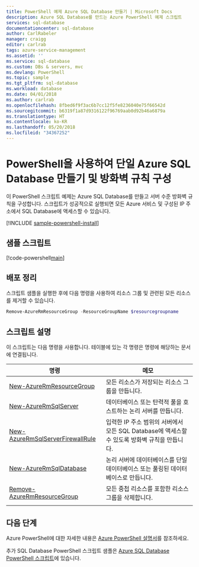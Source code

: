 ```yaml
---
title: PowerShell 예제 Azure SQL Database 만들기 | Microsoft Docs
description: Azure SQL Database를 만드는 Azure PowerShell 예제 스크립트
services: sql-database
documentationcenter: sql-database
author: CarlRabeler
manager: craigg
editor: carlrab
tags: azure-service-management
ms.assetid: ''
ms.service: sql-database
ms.custom: DBs & servers, mvc
ms.devlang: PowerShell
ms.topic: sample
ms.tgt_pltfrm: sql-database
ms.workload: database
ms.date: 04/01/2018
ms.author: carlrab
ms.openlocfilehash: 8fbed6f9f3ac6b7cc12f5fe8236040e75f66542d
ms.sourcegitcommit: b6319f1a87d9316122f96769aab0d92b46a6879a
ms.translationtype: HT
ms.contentlocale: ko-KR
ms.lasthandoff: 05/20/2018
ms.locfileid: "34367252"
---
```

# <a name="use-powershell-to-create-a-single-azure-sql-database-and-configure-a-firewall-rule"></a>PowerShell을 사용하여 단일 Azure SQL Database 만들기 및 방화벽 규칙 구성

이 PowerShell 스크립트 예제는 Azure SQL Database를 만들고 서버 수준 방화벽 규칙을 구성합니다. 스크립트가 성공적으로 실행되면 모든 Azure 서비스 및 구성된 IP 주소에서 SQL Database에 액세스할 수 있습니다. 

[!INCLUDE [sample-powershell-install](../../../includes/sample-powershell-install-no-ssh.md)]

## <a name="sample-script"></a>샘플 스크립트

[!code-powershell[main](../../../powershell_scripts/sql-database/create-and-configure-database/create-and-configure-database.ps1?highlight=13-14 "Create SQL Database")]

## <a name="clean-up-deployment"></a>배포 정리

스크립트 샘플을 실행한 후에 다음 명령을 사용하여 리소스 그룹 및 관련된 모든 리소스를 제거할 수 있습니다.

```powershell
Remove-AzureRmResourceGroup -ResourceGroupName $resourcegroupname
```

## <a name="script-explanation"></a>스크립트 설명

이 스크립트는 다음 명령을 사용합니다. 테이블에 있는 각 명령은 명령에 해당하는 문서에 연결됩니다.

| 명령 | 메모 |
|---|---|
| [New-AzureRmResourceGroup](/powershell/module/azurerm.resources/new-azurermresourcegroup) | 모든 리소스가 저장되는 리소스 그룹을 만듭니다. |
| [New-AzureRmSqlServer](/powershell/module/azurerm.sql/new-azurermsqlserver) | 데이터베이스 또는 탄력적 풀을 호스트하는 논리 서버를 만듭니다. |
| [New-AzureRmSqlServerFirewallRule](/powershell/module/azurerm.sql/new-azurermsqlserverfirewallrule) | 입력한 IP 주소 범위의 서버에서 모든 SQL Database에 액세스할 수 있도록 방화벽 규칙을 만듭니다. |
| [New-AzureRmSqlDatabase](/powershell/module/azurerm.sql/new-azurermsqldatabase) | 논리 서버에 데이터베이스를 단일 데이터베이스 또는 풀링된 데이터베이스로 만듭니다. |
| [Remove-AzureRmResourceGroup](/powershell/module/azurerm.resources/remove-azurermresourcegroup) | 모든 중첩 리소스를 포함한 리소스 그룹을 삭제합니다. |
|||

## <a name="next-steps"></a>다음 단계

Azure PowerShell에 대한 자세한 내용은 [Azure PowerShell 설명서](/powershell/azure/overview)를 참조하세요.

추가 SQL Database PowerShell 스크립트 샘플은 [Azure SQL Database PowerShell 스크립트](../sql-database-powershell-samples.md)에 있습니다.



